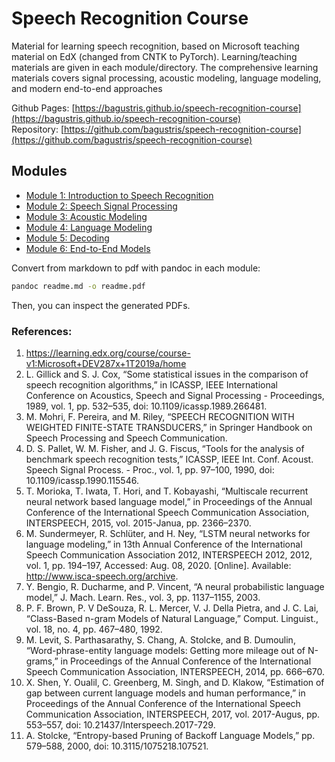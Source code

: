 # Speech Recognition Course

Material for learning speech recognition, based on Microsoft teaching material on EdX (changed from CNTK to PyTorch). Learning/teaching materials are given in each module/directory. The comprehensive learning materials covers signal processing, acoustic modeling, language modeling, and modern end-to-end approaches

Github Pages:  [https://bagustris.github.io/speech-recognition-course](https://bagustris.github.io/speech-recognition-course)  
Repository: [https://github.com/bagustris/speech-recognition-course](https://github.com/bagustris/speech-recognition-course)  

## Modules
- [Module 1: Introduction to Speech Recognition](./M1_Introduction/)
- [Module 2: Speech Signal Processing](./M2_Speech_Signal_Processing/)
- [Module 3: Acoustic Modeling](./M3_Acoustic_Modeling/)
- [Module 4: Language Modeling](./M4_Language_Modeling/)
- [Module 5: Decoding](./M5_Decoding/)
- [Module 6: End-to-End Models](./M6_End_to_End_Models/)

Convert from markdown to pdf with pandoc in each module:

```bash
pandoc readme.md -o readme.pdf
``` 

Then, you can inspect the generated PDFs.

### References:  
1. https://learning.edx.org/course/course-v1:Microsoft+DEV287x+1T2019a/home   
1. L. Gillick and S. J. Cox, “Some statistical issues in the comparison of speech recognition algorithms,” in ICASSP, IEEE International Conference on Acoustics, Speech and Signal Processing - Proceedings, 1989, vol. 1, pp. 532–535, doi: 10.1109/icassp.1989.266481.  
1. M. Mohri, F. Pereira, and M. Riley, “SPEECH RECOGNITION WITH WEIGHTED FINITE-STATE TRANSDUCERS,” in Springer Handbook on Speech Processing and Speech Communication.  
1. D. S. Pallet, W. M. Fisher, and J. G. Fiscus, “Tools for the analysis of benchmark speech recognition tests,” ICASSP, IEEE Int. Conf. Acoust. Speech Signal Process. - Proc., vol. 1, pp. 97–100, 1990, doi: 10.1109/icassp.1990.115546.  
1. T. Morioka, T. Iwata, T. Hori, and T. Kobayashi, “Multiscale recurrent neural network based language model,” in Proceedings of the Annual Conference of the International Speech Communication Association, INTERSPEECH, 2015, vol. 2015-Janua, pp. 2366–2370.  
1. M. Sundermeyer, R. Schlüter, and H. Ney, “LSTM neural networks for language modeling,” in 13th Annual Conference of the International Speech Communication Association 2012, INTERSPEECH 2012, 2012, vol. 1, pp. 194–197, Accessed: Aug. 08, 2020. [Online]. Available: http://www.isca-speech.org/archive.  
1. Y. Bengio, R. Ducharme, and P. Vincent, “A neural probabilistic language model,” J. Mach. Learn. Res., vol. 3, pp. 1137–1155, 2003.  
1. P. F. Brown, P. V DeSouza, R. L. Mercer, V. J. Della Pietra, and J. C. Lai, “Class-Based n-gram Models of Natural Language,” Comput. Linguist., vol. 18, no. 4, pp. 467–480, 1992.  
1. M. Levit, S. Parthasarathy, S. Chang, A. Stolcke, and B. Dumoulin, “Word-phrase-entity language models: Getting more mileage out of N-grams,” in Proceedings of the Annual Conference of the International Speech Communication Association, INTERSPEECH, 2014, pp. 666–670.  
1. X. Shen, Y. Oualil, C. Greenberg, M. Singh, and D. Klakow, “Estimation of gap between current language models and human performance,” in Proceedings of the Annual Conference of the International Speech Communication Association, INTERSPEECH, 2017, vol. 2017-Augus, pp. 553–557, doi: 10.21437/Interspeech.2017-729.  
1.  A. Stolcke, “Entropy-based Pruning of Backoff Language Models,” pp. 579–588, 2000, doi: 10.3115/1075218.107521. 
